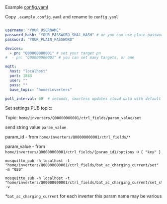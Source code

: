 Example [config.yaml](.example.config.yaml)

Copy `.example.config.yaml` and rename to `config.yaml`
```yaml

username: "YOUR_USERNAME"
password_hash: "YOUR_PASSWORD_SHA1_HASH" # or you can use plain password field "password"
password: "YOUR_PLAIN_PASSWORD"

devices:
  - pn: "Q00000000001" # set your target pn
#  - pn: "Q00000000002" # you can set many targets, or one

mqtt:
  host: "localhost"
  port: 1883
  user: ""
  pass: ""
  base_topic: "home/inverters"

poll_interval: 60  # seconds, smartess updates cloud data with default 5 minutes interval
```

Set settings PUB topic:

Topic: `home/inverters/Q00000000001/ctrl_fields/param_value/set`

send string value `param_value`

param_id - from `home/inverters/Q00000000001/ctrl_fields/*`

param_value - from `home/inverters/Q00000000001/ctrl_fields/{param_id}/options` → `{ "key" }`

```
mosquitto_pub -h localhost -t "home/inverters/Q00000000001/ctrl_fields/bat_ac_charging_current/set" -m "020"
```
```
mosquitto_sub -h localhost -t "home/inverters/Q00000000001/ctrl_fields/bat_ac_charging_current/set_status" -v
```

*`bat_ac_charging_current` for each inverter this param name may be various